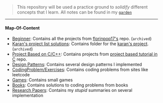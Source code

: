 > This repository will be used a practice ground to *solidify* different concepts that I learn. All notes can be found in my [`garden`](https://github.com/kana800/garden)

---

#### Map-Of-Content

- [Beginner](beginner): Contains all the projects from [florinpop17's](https://github.com/florinpop17/app-ideas) repo. (`archived`)
- [Karan's project list solutions](karanprojects): Contains folder for the [karan's project](https://github.com/karan/Projects/). (`archived`)
- [Project Based on C/C++](projectC): Contains projects from [project based tutorial in C](https://github.com/rby90/Project-Based-Tutorials-in-C) repo.
- [Design Patterns](designpatterns): Contains several design patterns I implemented
- [CodingProblem/Exercises](codingproblem): Contains coding problems from sites like leetcode 
- [Games](games): Contains small games
- [Books](books): Contains solutions to coding problems from books
- [Research Papers](researchpapers): Contains my *stupid* summaries on several implementation
